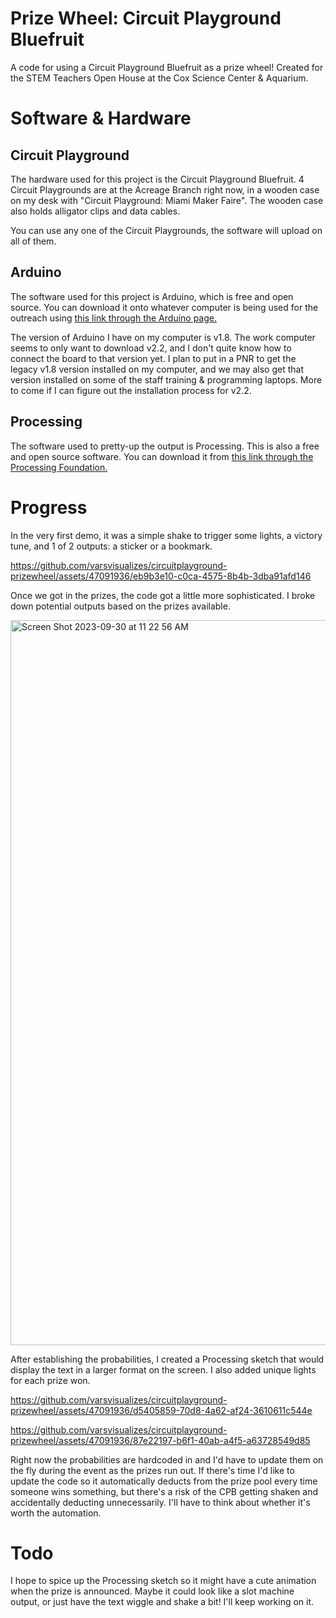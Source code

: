# Prize Wheel: Circuit Playground Bluefruit
A code for using a Circuit Playground Bluefruit as a prize wheel! Created for the STEM Teachers Open House at the Cox Science Center &amp; Aquarium.

# Software & Hardware
## Circuit Playground 
The hardware used for this project is the Circuit Playground Bluefruit. 4 Circuit Playgrounds are at the Acreage Branch right now, in a wooden case on my desk with "Circuit Playground: Miami Maker Faire". The wooden case also holds alligator clips and data cables.

You can use any one of the Circuit Playgrounds, the software will upload on all of them.

## Arduino
The software used for this project is Arduino, which is free and open source. You can download it onto whatever computer is being used for the outreach using [this link through the Arduino page.](https://www.arduino.cc/en/software) 

The version of Arduino I have on my computer is v1.8. The work computer seems to only want to download v2.2, and I don't quite know how to connect the board to that version yet. I plan to put in a PNR to get the legacy v1.8 version installed on my computer, and we may also get that version installed on some of the staff training & programming laptops. More to come if I can figure out the installation process for v2.2. 

## Processing
The software used to pretty-up the output is Processing. This is also a free and open source software. You can download it from [this link through the Processing Foundation.](https://processing.org/)

# Progress

In the very first demo, it was a simple shake to trigger some lights, a victory tune, and 1 of 2 outputs: a sticker or a bookmark.


https://github.com/varsvisualizes/circuitplayground-prizewheel/assets/47091936/eb9b3e10-c0ca-4575-8b4b-3dba91afd146


Once we got in the prizes, the code got a little more sophisticated. I broke down potential outputs based on the prizes available. 

<img width="1160" alt="Screen Shot 2023-09-30 at 11 22 56 AM" src="https://github.com/varsvisualizes/circuitplayground-prizewheel/assets/47091936/6ecc4c98-d5d1-4293-9d22-b6cb2c73ebaf">


After establishing the probabilities, I created a Processing sketch that would display the text in a larger format on the screen. I also added unique lights for each prize won.

https://github.com/varsvisualizes/circuitplayground-prizewheel/assets/47091936/d5405859-70d8-4a62-af24-3610611c544e





https://github.com/varsvisualizes/circuitplayground-prizewheel/assets/47091936/87e22197-b6f1-40ab-a4f5-a63728549d85



Right now the probabilities are hardcoded in and I'd have to update them on the fly during the event as the prizes run out. If there's time I'd like to update the code so it automatically deducts from the prize pool every time someone wins something, but there's a risk of the CPB getting shaken and accidentally deducting unnecessarily. I'll have to think about whether it's worth the automation. 

# Todo

I hope to spice up the Processing sketch so it might have a cute animation when the prize is announced. Maybe it could look like a slot machine output, or just have the text wiggle and shake a bit! I'll keep working on it. 
